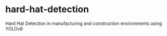 # hard-hat-detection
Hard Hat Detection in manufacturing and construction environments using YOLOv8
